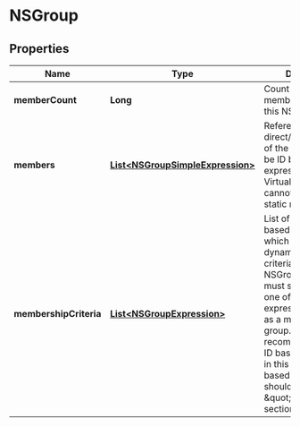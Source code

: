 # NSGroup

## Properties
Name | Type | Description | Notes
------------ | ------------- | ------------- | -------------
**memberCount** | **Long** | Count of the members added to this NSGroup |  [optional]
**members** | [**List&lt;NSGroupSimpleExpression&gt;**](NSGroupSimpleExpression.md) | Reference to the direct/static members of the NSGroup. Can be ID based expressions only. VirtualMachine cannot be added as a static member.  |  [optional]
**membershipCriteria** | [**List&lt;NSGroupExpression&gt;**](NSGroupExpression.md) | List of tag or name based expressions which define the dynamic membership criteria for this NSGroup. An object must satisfy atleast one of these expressions to qualify as a member of this group. It is not recommended to use ID based expressions in this section. ID based expression should be used in \&quot;members\&quot; section  |  [optional]
